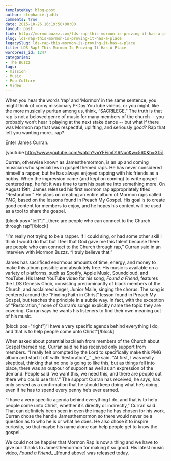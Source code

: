 ```yaml
---
templateKey: blog-post
author: stephanie.judth
comments: true
date: 2015-10-26 16:19:58+00:00
layout: post
link: http://mormonbuzzz.com/lds-rap-this-mormon-is-proving-it-has-a-place/
slug: lds-rap-this-mormon-is-proving-it-has-a-place
legacySlug: lds-rap-this-mormon-is-proving-it-has-a-place
title: LDS Rap? This Mormon Is Proving It Has A Place
wordpress_id: 1247
categories:
- The Buzzz
tags:
- mission
- Music
- Pop Culture
- Video
---
```


When you hear the words ‘rap’ and ‘Mormon’ in the same sentence, you might think of corny missionary P-Day YouTube videos, or you might, like the more musically puritan among us, think, “SACRILEGE.” The truth is that rap is not a beloved genre of music for many members of the church -- you probably won’t hear it playing at the next stake dance -- but what if there was Mormon rap that was respectful, uplifting, and seriously _good_? Rap that left you wanting more...rap? 

Enter James Curran.

[youtube http://www.youtube.com/watch?v=YEEjmD16Nuo&w=560&h=315]



Curran, otherwise known as Jamesthemormon, is an up and coming musician who specializes in gospel themed raps. He has never considered himself a rapper, but he has always enjoyed rapping with his friends as a hobby. When the impression came (and kept on coming) to write gospel centered rap, he felt it was time to turn his pastime into something more. On August 19th, James released his first mormon rap appropriately titled “Restoration.” He plans on creating an entire album of Mormon raps called _PMG,_ based on the lessons found in Preach My Gospel. His goal is to create good content for members to enjoy, and he hopes his content will be used as a tool to share the gospel.   


[block pos="left"]"...there are people who can connect to the Church through rap"[/block]


“I’m really not trying to be a rapper. If I could sing, or had some other skill I think I would do that but I feel that God gave me this talent because there are people who can connect to the Church through rap,” Curran said in an interview with Mormon Buzzz. “I truly believe that.”

James has sacrificed enormous amounts of time, energy, and money to make this album possible and absolutely free. His music is available on a variety of platforms, such as Spotify, Apple Music, Soundcloud, and YouTube. His latest YouTube video for his song, _Found a Friend_, features the LDS Genesis Choir, consisting predominantly of black members of the Church, and acclaimed singer, Junior Maile, singing the chorus. The song is centered around the “Finding Faith in Christ” lesson found in Preach My Gospel, but teaches the principle in a subtle way. In fact, with the exception of “Restoration,_”_ none of Curran’s songs explicitly name the topic they are covering. Curran says he wants his listeners to find their own meaning out of his music.   

[block pos="right"]“I have a very specific agenda behind everything I do, and that is to help people come unto Christ"[/block]

When asked about potential backlash from members of the Church about Gospel themed rap, Curran said he has received only support from members. “I really felt prompted by the Lord to specifically make this PMG album and start it off with ‘Restoration’_,” _he said. “At first, I was really skeptical, thinking that no one is going to like this, but as things fell into place, there was an outpour of support as well as an expression of the demand. People said ‘we want this, we need this, and there are people out there who could use this’.” The support Curran has received, he says, has only served as a confirmation that he should keep doing what he’s doing, even if he has to spend every penny he’s ever earned.

“I have a very specific agenda behind everything I do, and that is to help people come unto Christ, whether it’s directly or indirectly,” Curran said. That can definitely been seen in even the image he has chosen for his work. Curran chose the handle Jamesthemormon so there would never be a question as to who he is or what he does. He also chose it to inspire curiosity, so that maybe his name alone can help people get to know the gospel. 

We could not be happier that Mormon Rap is now a thing and we have to give our thanks to Jamesthemormon for making it so good. His latest music video, [_Found a Friend_](https://www.youtube.com/watch?v=YEEjmD16Nuo)_ _[found above] was released today.
